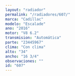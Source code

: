 ```yaml
---
layout: "radiador"
permalink: "/radiadores/607/"
marca: "Cadillac"
modelo: "Escalade"
ano: "2016"
motor: "V8 6.2"
transmision: "Automática"
parte: "23445967"
clima: "Con clima"
alto: "34"
ancho: "16 3/4"
observaciones: ""
id: "607"
---
```


